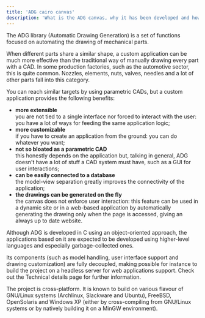 ```yaml
---
title: 'ADG cairo canvas'
description: 'What is the ADG canvas, why it has been developed and how should be used'
---
```

The ADG library (Automatic Drawing Generation) is a set of functions focused on
automating the drawing of mechanical parts.

When different parts share a similar shape, a custom application can be much
more effective than the traditional way of manually drawing every part with a
CAD. In some production factories, such as the automotive sector, this is quite
common. Nozzles, elements, nuts, valves, needles and a lot of other parts fall
into this category.

You can reach similar targets by using parametric CADs, but a custom
application provides the following benefits:

* **more extensible**\
  you are not tied to a single interface nor forced to interact with the user:
  you have a lot of ways for feeding the same application logic;
* **more customizable**\
  if you have to create an application from the ground: you can do whatever you
  want;
* **not so bloated as a parametric CAD**\
  this honestly depends on the application but, talking in general, ADG doesn't
  have a lot of stuff a CAD system must have, such as a GUI for user
  interactions;
* **can be easily connected to a database**\
  the model-view separation greatly improves the connectivity of the
  application;
* **the drawings can be generated on the fly**\
  the canvas does not enforce user interaction: this feature can be used in a
  dynamic site or in a web-based application by automatically generating the
  drawing only when the page is accessed, giving an always up to date website.

Although ADG is developed in C using an object-oriented approach, the
applications based on it are expected to be developed using higher-level
languages and especially garbage-collected ones.

Its components (such as model handling, user interface support and drawing
customization) are fully decoupled, making possible for instance to build the
project on a headless server for web applications support. Check out the
Technical details page for further information.

The project is cross-platform. It is known to build on various flavour of
GNU/Linux systems (Archlinux, Slackware and Ubuntu), FreeBSD, OpenSolaris and
Windows XP (either by cross-compiling from GNU/Linux systems or by natively
building it on a MinGW environment).
